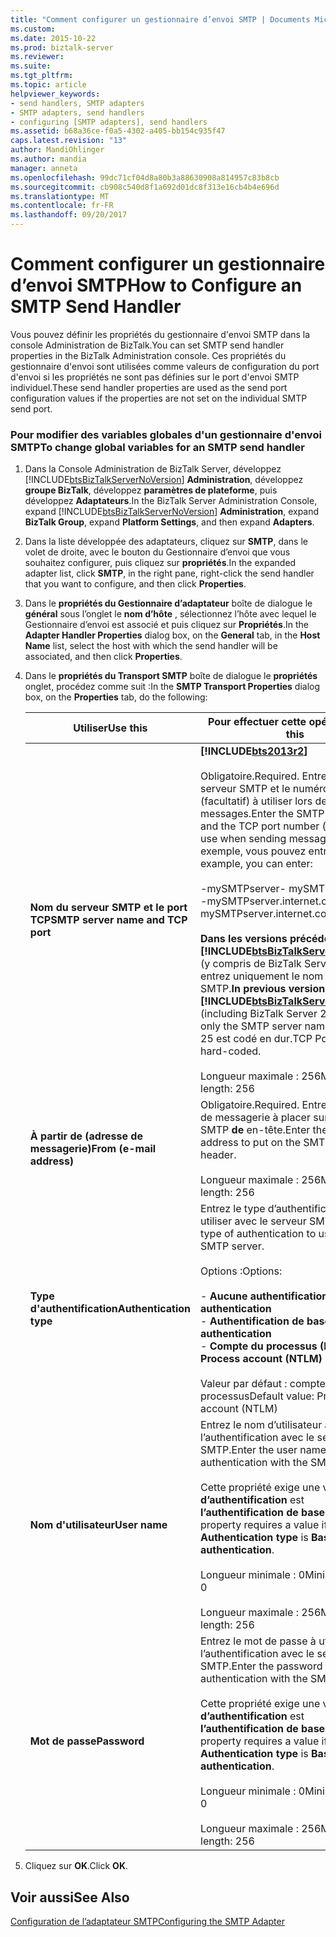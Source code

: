 ```yaml
---
title: "Comment configurer un gestionnaire d’envoi SMTP | Documents Microsoft"
ms.custom: 
ms.date: 2015-10-22
ms.prod: biztalk-server
ms.reviewer: 
ms.suite: 
ms.tgt_pltfrm: 
ms.topic: article
helpviewer_keywords:
- send handlers, SMTP adapters
- SMTP adapters, send handlers
- configuring [SMTP adapters], send handlers
ms.assetid: b68a36ce-f0a5-4302-a405-bb154c935f47
caps.latest.revision: "13"
author: MandiOhlinger
ms.author: mandia
manager: anneta
ms.openlocfilehash: 99dc71cf04d8a80b3a88630908a814957c83b8cb
ms.sourcegitcommit: cb908c540d8f1a692d01dc8f313e16cb4b4e696d
ms.translationtype: MT
ms.contentlocale: fr-FR
ms.lasthandoff: 09/20/2017
---
```

# <a name="how-to-configure-an-smtp-send-handler"></a><span data-ttu-id="675b9-102">Comment configurer un gestionnaire d’envoi SMTP</span><span class="sxs-lookup"><span data-stu-id="675b9-102">How to Configure an SMTP Send Handler</span></span>
<span data-ttu-id="675b9-103">Vous pouvez définir les propriétés du gestionnaire d'envoi SMTP dans la console Administration de BizTalk.</span><span class="sxs-lookup"><span data-stu-id="675b9-103">You can set SMTP send handler properties in the BizTalk Administration console.</span></span> <span data-ttu-id="675b9-104">Ces propriétés du gestionnaire d'envoi sont utilisées comme valeurs de configuration du port d'envoi si les propriétés ne sont pas définies sur le port d'envoi SMTP individuel.</span><span class="sxs-lookup"><span data-stu-id="675b9-104">These send handler properties are used as the send port configuration values if the properties are not set on the individual SMTP send port.</span></span>  
  
### <a name="to-change-global-variables-for-an-smtp-send-handler"></a><span data-ttu-id="675b9-105">Pour modifier des variables globales d'un gestionnaire d'envoi SMTP</span><span class="sxs-lookup"><span data-stu-id="675b9-105">To change global variables for an SMTP send handler</span></span>  
  
1.  <span data-ttu-id="675b9-106">Dans la Console Administration de BizTalk Server, développez [!INCLUDE[btsBizTalkServerNoVersion](../includes/btsbiztalkservernoversion-md.md)] **Administration**, développez **groupe BizTalk**, développez **paramètres de plateforme**, puis développez  **Adaptateurs**.</span><span class="sxs-lookup"><span data-stu-id="675b9-106">In the BizTalk Server Administration Console, expand [!INCLUDE[btsBizTalkServerNoVersion](../includes/btsbiztalkservernoversion-md.md)] **Administration**, expand **BizTalk Group**, expand **Platform Settings**, and then expand **Adapters**.</span></span>  
  
2.  <span data-ttu-id="675b9-107">Dans la liste développée des adaptateurs, cliquez sur **SMTP**, dans le volet de droite, avec le bouton du Gestionnaire d’envoi que vous souhaitez configurer, puis cliquez sur **propriétés**.</span><span class="sxs-lookup"><span data-stu-id="675b9-107">In the expanded adapter list, click **SMTP**, in the right pane, right-click the send handler that you want to configure, and then click **Properties**.</span></span>  
  
3.  <span data-ttu-id="675b9-108">Dans le **propriétés du Gestionnaire d’adaptateur** boîte de dialogue le **général** sous l’onglet le **nom d’hôte** , sélectionnez l’hôte avec lequel le Gestionnaire d’envoi est associé et puis cliquez sur **Propriétés**.</span><span class="sxs-lookup"><span data-stu-id="675b9-108">In the **Adapter Handler Properties** dialog box, on the **General** tab, in the **Host Name** list, select the host with which the send handler will be associated, and then click **Properties**.</span></span>  
  
4.  <span data-ttu-id="675b9-109">Dans le **propriétés du Transport SMTP** boîte de dialogue le **propriétés** onglet, procédez comme suit :</span><span class="sxs-lookup"><span data-stu-id="675b9-109">In the **SMTP Transport Properties** dialog box, on the **Properties** tab, do the following:</span></span>  
  
    |<span data-ttu-id="675b9-110">Utiliser</span><span class="sxs-lookup"><span data-stu-id="675b9-110">Use this</span></span>|<span data-ttu-id="675b9-111">Pour effectuer cette opération</span><span class="sxs-lookup"><span data-stu-id="675b9-111">To do this</span></span>|  
    |--------------|----------------|  
    |<span data-ttu-id="675b9-112">**Nom du serveur SMTP et le port TCP**</span><span class="sxs-lookup"><span data-stu-id="675b9-112">**SMTP server name and TCP port**</span></span>|**[!INCLUDE[bts2013r2](../includes/bts2013r2-md.md)]**<br /><br /> <span data-ttu-id="675b9-113">Obligatoire.</span><span class="sxs-lookup"><span data-stu-id="675b9-113">Required.</span></span> <span data-ttu-id="675b9-114">Entrez le nom du serveur SMTP et le numéro de port TCP (facultatif) à utiliser lors de l’envoi de messages.</span><span class="sxs-lookup"><span data-stu-id="675b9-114">Enter the SMTP server  name and the TCP port number (optional) to use when sending messages.</span></span> <span data-ttu-id="675b9-115">Par exemple, vous pouvez entrer :</span><span class="sxs-lookup"><span data-stu-id="675b9-115">For example, you can enter:</span></span><br /><br /> <span data-ttu-id="675b9-116">-mySMTPserver</span><span class="sxs-lookup"><span data-stu-id="675b9-116">-   mySMTPserver</span></span><br /><span data-ttu-id="675b9-117">-mySMTPserver.internet.com:2525</span><span class="sxs-lookup"><span data-stu-id="675b9-117">-   mySMTPserver.internet.com:2525</span></span><br /><br /> <span data-ttu-id="675b9-118">**Dans les versions précédentes de [!INCLUDE[btsBizTalkServerNoVersion](../includes/btsbiztalkservernoversion-md.md)]**  (y compris de BizTalk Server 2013), entrez uniquement le nom du serveur SMTP.</span><span class="sxs-lookup"><span data-stu-id="675b9-118">**In previous versions of [!INCLUDE[btsBizTalkServerNoVersion](../includes/btsbiztalkservernoversion-md.md)]** (including BizTalk Server 2013), enter only the SMTP server name.</span></span> <span data-ttu-id="675b9-119">Port TCP 25 est codé en dur.</span><span class="sxs-lookup"><span data-stu-id="675b9-119">TCP Port 25 is hard-coded.</span></span><br /><br /> <span data-ttu-id="675b9-120">Longueur maximale : 256</span><span class="sxs-lookup"><span data-stu-id="675b9-120">Maximum length: 256</span></span>|  
    |<span data-ttu-id="675b9-121">**À partir de (adresse de messagerie)**</span><span class="sxs-lookup"><span data-stu-id="675b9-121">**From (e-mail address)**</span></span>|<span data-ttu-id="675b9-122">Obligatoire.</span><span class="sxs-lookup"><span data-stu-id="675b9-122">Required.</span></span> <span data-ttu-id="675b9-123">Entrez l’adresse de messagerie à placer sur le protocole SMTP **de** en-tête.</span><span class="sxs-lookup"><span data-stu-id="675b9-123">Enter the e-mail address to put on the SMTP **From** header.</span></span><br /><br /> <span data-ttu-id="675b9-124">Longueur maximale : 256</span><span class="sxs-lookup"><span data-stu-id="675b9-124">Maximum length: 256</span></span>|  
    |<span data-ttu-id="675b9-125">**Type d'authentification**</span><span class="sxs-lookup"><span data-stu-id="675b9-125">**Authentication type**</span></span>|<span data-ttu-id="675b9-126">Entrez le type d’authentification à utiliser avec le serveur SMTP.</span><span class="sxs-lookup"><span data-stu-id="675b9-126">Enter the type of authentication to use with the SMTP server.</span></span><br /><br /> <span data-ttu-id="675b9-127">Options :</span><span class="sxs-lookup"><span data-stu-id="675b9-127">Options:</span></span><br /><br /> <span data-ttu-id="675b9-128">-   **Aucune authentification**</span><span class="sxs-lookup"><span data-stu-id="675b9-128">-   **No authentication**</span></span><br /><span data-ttu-id="675b9-129">-   **Authentification de base**</span><span class="sxs-lookup"><span data-stu-id="675b9-129">-   **Basic authentication**</span></span><br /><span data-ttu-id="675b9-130">-   **Compte du processus (NTLM)**</span><span class="sxs-lookup"><span data-stu-id="675b9-130">-   **Process account (NTLM)**</span></span><br /><br /> <span data-ttu-id="675b9-131">Valeur par défaut : compte (NTLM) de processus</span><span class="sxs-lookup"><span data-stu-id="675b9-131">Default value: Process account (NTLM)</span></span>|  
    |<span data-ttu-id="675b9-132">**Nom d'utilisateur**</span><span class="sxs-lookup"><span data-stu-id="675b9-132">**User name**</span></span>|<span data-ttu-id="675b9-133">Entrez le nom d’utilisateur à utiliser pour l’authentification avec le serveur SMTP.</span><span class="sxs-lookup"><span data-stu-id="675b9-133">Enter the user name to use for authentication with the SMTP server.</span></span><br /><br /> <span data-ttu-id="675b9-134">Cette propriété exige une valeur si **type d’authentification** est **l’authentification de base**.</span><span class="sxs-lookup"><span data-stu-id="675b9-134">This property requires a value if **Authentication type** is **Basic authentication**.</span></span><br /><br /> <span data-ttu-id="675b9-135">Longueur minimale : 0</span><span class="sxs-lookup"><span data-stu-id="675b9-135">Minimum length: 0</span></span><br /><br /> <span data-ttu-id="675b9-136">Longueur maximale : 256</span><span class="sxs-lookup"><span data-stu-id="675b9-136">Maximum length: 256</span></span>|  
    |<span data-ttu-id="675b9-137">**Mot de passe**</span><span class="sxs-lookup"><span data-stu-id="675b9-137">**Password**</span></span>|<span data-ttu-id="675b9-138">Entrez le mot de passe à utiliser pour l’authentification avec le serveur SMTP.</span><span class="sxs-lookup"><span data-stu-id="675b9-138">Enter the password to use for authentication with the SMTP server.</span></span><br /><br /> <span data-ttu-id="675b9-139">Cette propriété exige une valeur si **type d’authentification** est **l’authentification de base**.</span><span class="sxs-lookup"><span data-stu-id="675b9-139">This property requires a value if **Authentication type** is **Basic authentication**.</span></span><br /><br /> <span data-ttu-id="675b9-140">Longueur minimale : 0</span><span class="sxs-lookup"><span data-stu-id="675b9-140">Minimum length: 0</span></span><br /><br /> <span data-ttu-id="675b9-141">Longueur maximale : 256</span><span class="sxs-lookup"><span data-stu-id="675b9-141">Maximum length: 256</span></span>|  
  
5.  <span data-ttu-id="675b9-142">Cliquez sur **OK**.</span><span class="sxs-lookup"><span data-stu-id="675b9-142">Click **OK**.</span></span>  
  
## <a name="see-also"></a><span data-ttu-id="675b9-143">Voir aussi</span><span class="sxs-lookup"><span data-stu-id="675b9-143">See Also</span></span>  
 [<span data-ttu-id="675b9-144">Configuration de l’adaptateur SMTP</span><span class="sxs-lookup"><span data-stu-id="675b9-144">Configuring the SMTP Adapter</span></span>](../core/configuring-the-smtp-adapter.md)